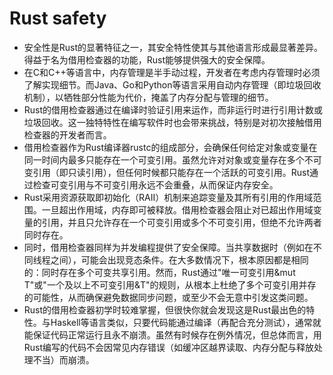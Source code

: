 # Rust safety
- 安全性是Rust的显著特征之一，其安全特性使其与其他语言形成最显著差异。得益于名为借用检查器的功能，Rust能够提供强大的安全保障。
- 在C和C++等语言中，内存管理是半手动过程，开发者在考虑内存管理时必须了解实现细节。而Java、Go和Python等语言采用自动内存管理（即垃圾回收机制），以牺牲部分性能为代价，掩盖了内存分配与管理的细节。 
- Rust的借用检查器通过在编译时验证引用来运作，而非运行时进行引用计数或垃圾回收。这一独特特性在编写软件时也会带来挑战，特别是对初次接触借用检查器的开发者而言。
- 借用检查器作为Rust编译器rustc的组成部分，会确保任何给定对象或变量在同一时间内最多只能存在一个可变引用。虽然允许对对象或变量存在多个不可变引用（即只读引用），但任何时候都只能存在一个活跃的可变引用。Rust通过检查可变引用与不可变引用永远不会重叠，从而保证内存安全。
- Rust采用资源获取即初始化（RAII）机制来追踪变量及其所有引用的作用域范围。一旦超出作用域，内存即可被释放。借用检查器会阻止对已超出作用域变量的引用，并且只允许存在一个可变引用或多个不可变引用，但绝不允许两者同时存在。 
- 同时，借用检查器同样为并发编程提供了安全保障。当共享数据时（例如在不同线程之间），可能会出现竞态条件。在大多数情况下，根本原因都是相同的：同时存在多个可变共享引用。然而，Rust通过"唯一可变引用&mut T"或"一个及以上不可变引用&T"的规则，从根本上杜绝了多个可变引用并存的可能性，从而确保避免数据同步问题，或至少不会无意中引发这类问题。 
- Rust的借用检查器初学时较难掌握，但很快你就会发现这是Rust最出色的特性。与Haskell等语言类似，只要代码能通过编译（再配合充分测试），通常就能保证代码正常运行且永不崩溃。虽然有时候存在例外情况，但总体而言，用Rust编写的代码不会因常见内存错误（如缓冲区越界读取、内存分配与释放处理不当）而崩溃。
